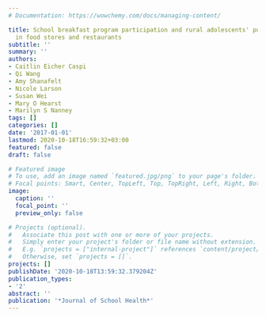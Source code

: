 ```yaml
---
# Documentation: https://wowchemy.com/docs/managing-content/

title: School breakfast program participation and rural adolescents' purchasing behaviors
  in food stores and restaurants
subtitle: ''
summary: ''
authors:
- Caitlin Eicher Caspi
- Qi Wang
- Amy Shanafelt
- Nicole Larson
- Susan Wei
- Mary O Hearst
- Marilyn S Nanney
tags: []
categories: []
date: '2017-01-01'
lastmod: 2020-10-18T16:59:32+03:00
featured: false
draft: false

# Featured image
# To use, add an image named `featured.jpg/png` to your page's folder.
# Focal points: Smart, Center, TopLeft, Top, TopRight, Left, Right, BottomLeft, Bottom, BottomRight.
image:
  caption: ''
  focal_point: ''
  preview_only: false

# Projects (optional).
#   Associate this post with one or more of your projects.
#   Simply enter your project's folder or file name without extension.
#   E.g. `projects = ["internal-project"]` references `content/project/deep-learning/index.md`.
#   Otherwise, set `projects = []`.
projects: []
publishDate: '2020-10-18T13:59:32.379204Z'
publication_types:
- '2'
abstract: ''
publication: '*Journal of School Health*'
---
```

